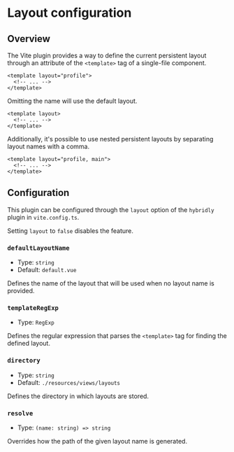 # Layout configuration

## Overview

The Vite plugin provides a way to define the current persistent layout through an attribute of the `<template>` tag of a single-file component.

```vue
<template layout="profile">
  <!-- ... -->
</template>
```

Omitting the name will use the default layout.

```vue
<template layout>
  <!-- ... -->
</template>
```

Additionally, it's possible to use nested persistent layouts by separating layout names with a comma.

```vue
<template layout="profile, main">
  <!-- ... -->
</template>
```

## Configuration

This plugin can be configured through the `layout` option of the `hybridly` plugin in `vite.config.ts`.

Setting `layout` to `false` disables the feature.

### `defaultLayoutName`

- Type: `string`
- Default: `default.vue`

Defines the name of the layout that will be used when no layout name is provided.

### `templateRegExp`

- Type: `RegExp`

Defines the regular expression that parses the `<template>` tag for finding the defined layout.

### `directory`

- Type: `string`
- Default: `./resources/views/layouts`

Defines the directory in which layouts are stored.

### `resolve`

- Type: `(name: string) => string`

Overrides how the path of the given layout name is generated.
